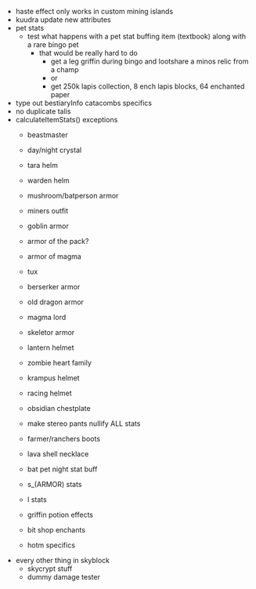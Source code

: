 - haste effect only works in custom mining islands
- kuudra update new attributes
- pet stats
    - test what happens with a pet stat buffing item (textbook) along with a rare bingo pet
        - that would be really hard to do
            - get a leg griffin during bingo and lootshare a minos relic from a champ
            - or
            - get 250k lapis collection, 8 ench lapis blocks, 64 enchanted paper
- type out bestiaryInfo catacombs specifics
- no duplicate talis
- calculateItemStats() exceptions
    - beastmaster
    - day/night crystal

    - tara helm
    - warden helm
    - mushroom/batperson armor
    - miners outfit
    - goblin armor
    - armor of the pack?
    - armor of magma
    - tux
    - berserker armor
    - old dragon armor
    - magma lord
    - skeletor armor
    - lantern helmet
    - zombie heart family
    - krampus helmet
    - racing helmet
    - obsidian chestplate
    - make stereo pants nullify ALL stats
    - farmer/ranchers boots

    - lava shell necklace

    - bat pet night stat buff
    - s_(ARMOR) stats
    - l stats
    - griffin potion effects
    - bit shop enchants

    - hotm specifics
- every other thing in skyblock
    - skycrypt stuff
    - dummy damage tester